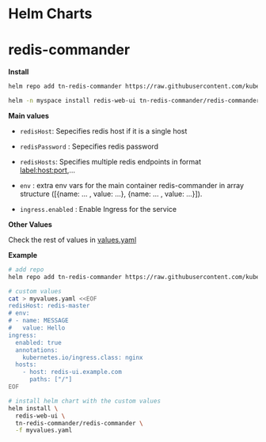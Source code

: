 # Helm Charts

# redis-commander

**Install**

```sh
helm repo add tn-redis-commander https://raw.githubusercontent.com/kubernetes-tn/redis-commander/master/.helm-charts/

helm -n myspace install redis-web-ui tn-redis-commander/redis-commander

```

**Main values** 

- `redisHost`: Sepecifies redis host if it is a single host

- `redisPassword` : Sepecifies redis password

- `redisHosts`: Specifies multiple redis endpoints in format <label:host:port>,...

- `env` : extra env vars for the main container redis-commander in array structure ([{name: ... , value: ...}, {name: ... , value: ...}]).

- `ingress.enabled` : Enable Ingress for the service

**Other Values**

Check the rest of values in [values.yaml](redis-commander/values.yaml)

**Example**

```sh
# add repo
helm repo add tn-redis-commander https://raw.githubusercontent.com/kubernetes-tn/redis-commander/master/.helm-charts/

# custom values
cat > myvalues.yaml <<EOF
redisHost: redis-master
# env:
# - name: MESSAGE
#   value: Hello
ingress:
  enabled: true
  annotations:
    kubernetes.io/ingress.class: nginx
  hosts:
    - host: redis-ui.example.com
      paths: ["/"]
EOF

# install helm chart with the custom values
helm install \
  redis-web-ui \
  tn-redis-commander/redis-commander \
  -f myvalues.yaml

```